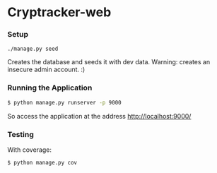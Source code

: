 # Cryptracker-web

### Setup
```
./manage.py seed
```

Creates the database and seeds it with dev data. Warning: creates an insecure admin account. :)


### Running the Application

```sh
$ python manage.py runserver -p 9000
```

So access the application at the address [http://localhost:9000/](http://localhost:9000/)

### Testing

With coverage:

```sh
$ python manage.py cov
```
